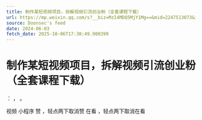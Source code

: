 ```yaml
---
title: 制作某短视频项目，拆解视频引流创业粉（全套课程下载）
url: https://mp.weixin.qq.com/s?__biz=MzI4MDQ5MjY1Mg==&mid=2247513073&idx=2&sn=8d483e4268d6c5c29c43794984ed3c81
source: Doonsec's feed
date: 2024-06-03
fetch_date: 2025-10-06T17:30:49.908399
---
```


# 制作某短视频项目，拆解视频引流创业粉（全套课程下载）

：
，
。

视频
小程序
赞
，轻点两下取消赞
在看
，轻点两下取消在看